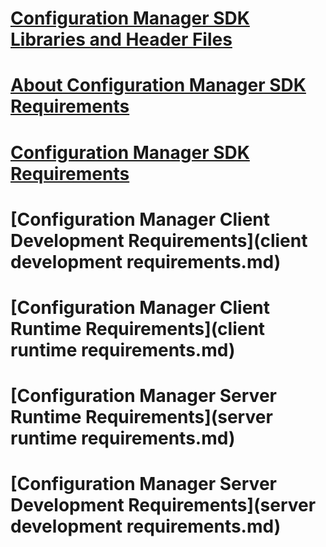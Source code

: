 # [Configuration Manager SDK Libraries and Header Files](configuration-manager-sdk-libraries-and-header-files.md)
# [About Configuration Manager SDK Requirements](about-configuration-manager-sdk-requirements.md)
# [Configuration Manager SDK Requirements](configuration-manager-sdk-requirements.md)
# [Configuration Manager Client Development Requirements](client development requirements.md)
# [Configuration Manager Client Runtime Requirements](client runtime requirements.md)
# [Configuration Manager Server Runtime Requirements](server runtime requirements.md)
# [Configuration Manager Server Development Requirements](server development requirements.md)

